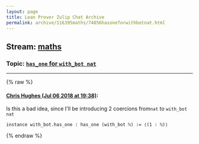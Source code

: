 ```yaml
---
layout: page
title: Lean Prover Zulip Chat Archive 
permalink: archive/116395maths/74056hasoneforwithbotnat.html
---
```


## Stream: [maths](index.html)
### Topic: [`has_one` for `with_bot nat`](74056hasoneforwithbotnat.html)

---


{% raw %}
#### [ Chris Hughes (Jul 06 2018 at 19:38)](https://leanprover.zulipchat.com/#narrow/stream/116395-maths/topic/%60has_one%60%20for%20%60with_bot%20nat%60/near/129214870):
Is this a bad idea, since I'll be introducing 2 coercions from`nat` to `with_bot nat`
```lean
instance with_bot.has_one : has_one (with_bot ℕ) := ⟨(1 : ℕ)⟩
```


{% endraw %}
